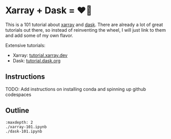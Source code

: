 # Xarray + Dask = ❤️‍🔥

This is a 101 tutorial about [xarray](https://xarray.pydata.org/en/stable/)
and [dask](https://dask.org/). There are already a lot of great tutorials out there,
so instead of reinventing the wheel, I will just link to them and add some of my own flavor.

Extensive tutorials:

- Xarray: [tutorial.xarray.dev](https://tutorial.xarray.dev/)
- Dask: [tutorial.dask.org](https://tutorial.dask.org/)

## Instructions

TODO: Add instructions on installing conda and spinning up github codespaces

## Outline

```{toctree}
:maxdepth: 2
./xarray-101.ipynb
./dask-101.ipynb
```
